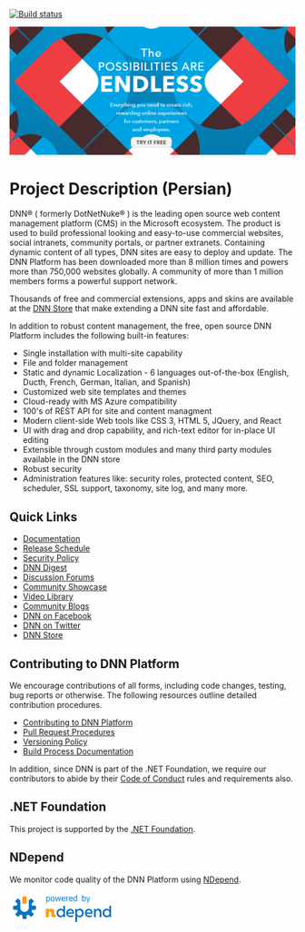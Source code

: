 [![Build status](https://dev.azure.com/dotnet/DNN/_apis/build/status/Dnn.Platform%20%5BCI%5D?branchName=development)](https://dotnet.visualstudio.com/DNN/_build/latest?definitionId=83&branchName=development)

![DNN Platform At A Glance](dnnplatform.png)

# Project Description (Persian)

DNN® ( formerly DotNetNuke® ) is the leading open source web content management platform (CMS) in the Microsoft ecosystem. The product is used to build professional looking and easy-to-use commercial websites, social intranets, community portals, or partner extranets. Containing dynamic content of all types, DNN sites are easy to deploy and update. The DNN Platform has been downloaded more than 8 million times and powers more than 750,000 websites globally. A community of more than 1 million members forms a powerful support network. 

Thousands of free and commercial extensions, apps and skins are available at the [DNN Store](http://store.dnnsoftware.com/) that make extending a DNN site fast and affordable.

In addition to robust content management, the free, open source DNN Platform includes the following built-in features:

* Single installation with multi-site capability
* File and folder management
* Static and dynamic Localization - 6 languages out-of-the-box (English, Ducth, French, German, Italian, and Spanish)
* Customized web site templates and themes
* Cloud-ready with MS Azure compatibility
* 100's of REST API for site and content managment
* Modern client-side Web tools like CSS 3, HTML 5, JQuery, and React
* UI with drag and drop capability, and rich-text editor for in-place UI editing
* Extensible through custom modules and many third party modules available in the DNN store
* Robust security
* Administration features like: security roles, protected content, SEO, scheduler, SSL support, taxonomy, site log, and many more.

## Quick Links

* [Documentation](https://www.dnndocs.com/)
* [Release Schedule](.github/RELEASE_SCHEDULE.md)
* [Security Policy](SECURITY.md)
* [DNN Digest](http://www.dnnsoftware.com/community/participate/subscribe-to-dnn-digest)
* [Discussion Forums](https://dnncommunity.org/forums)
* [Community Showcase](https://dnncommunity.org/Showcase)
* [Video Library](http://www.dnnsoftware.com/videos)
* [Community Blogs](https://dnncommunity.org/blogs)
* [DNN on Facebook](http://www.facebook.com/DNNsoftware)
* [DNN on Twitter](http://www.Twitter.com/DNN)
* [DNN Store](http://store.dnnsoftware.com/)

## Contributing to DNN Platform

We encourage contributions of all forms, including code changes, testing, bug reports or otherwise.  The following resources outline detailed contribution procedures.

* [Contributing to DNN Platform](CONTRIBUTING.md)
* [Pull Request Procedures](.github/PULL_REQUEST_PROCESS.md)
* [Versioning Policy](.github/VERSIONING_POLICY.md)
* [Build Process Documentation](.github/BUILD.md)

In addition, since DNN is part of the .NET Foundation, we require our contributors to abide by their [Code of Conduct](https://www.dotnetfoundation.org/code-of-conduct) rules and requirements also.

## .NET Foundation

This project is supported by the [.NET Foundation](https://dotnetfoundation.org).

## NDepend

We monitor code quality of the DNN Platform using [NDepend](https://www.ndepend.com).

![NDepend](.github/images/PoweredByNDepend.png)
